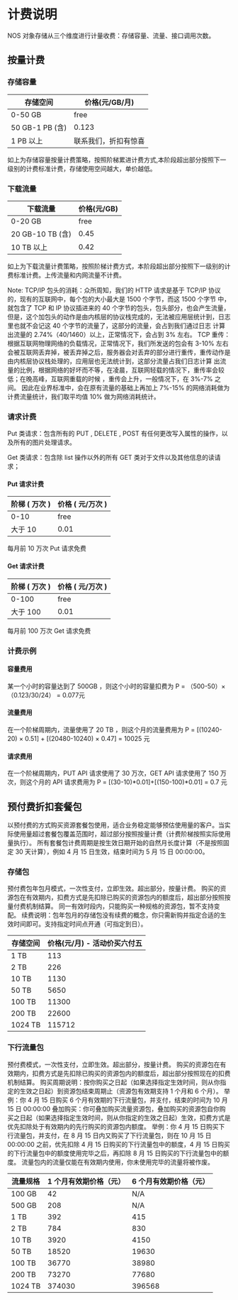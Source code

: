 # 计费说明

NOS 对象存储从三个维度进行计量收费：存储容量、流量、接口调用次数。

## 按量计费

### 存储容量

|     存储空间    |    价格(元/GB/月)    |
|-----------------|----------------------|
| 0-50 GB         | free                 |
| 50 GB-1 PB (含) | 0.123                |
| 1 PB 以上       | 联系我们，折扣有惊喜 |

如上为存储容量按量计费策略，按照阶梯累进计费方式,本阶段超出部分按照下一级别的计费标准计费，存储使用空间越大，单价越低。

### 下载流量

|     下载流量     | 价格(元/GB) |
|------------------|-------------|
| 0-20 GB          | free        |
| 20 GB-10 TB (含) | 0.45        |
| 10 TB 以上       | 0.42        |

如上为下载流量计费策略，按照阶梯计费方式，本阶段超出部分按照下一级别的计费标准计费。上传流量和内网流量不计费。

<span>Note:</span>
TCP/IP 包头的消耗：众所周知，我们的 HTTP 请求是基于 TCP/IP 协议的，现有的互联网中，每个包的大小最大是 1500 个字节，而这 1500 个字节 中，就包含了 TCP 和 IP 协议插进来的 40 个字节的包头，包头部分，也会产生流量，但是，这个加包头的动作是由内核层的协议栈完成的，无法被应用层统计到，日志里也就不会记这 40 个字节的流量了，这部分的流量，会占到我们通过日志 计算出流量的 2.74%（40/1460）以上，正常情况下，会占到 3% 左右。
TCP 重传：根据互联网物理网络的负载情况，正常情况下，我们所发送的包会有 3-10% 左右会被互联网丢弃掉，被丢弃掉之后，服务器会对丢弃的部分进行重传，重传动作是由内核层协议栈处理的，应用层也无法统计到，这部分流量占我们日志计算 出流量的比例，根据网络的好坏而不等，在凌晨，互联网轻载的情况下，重传率会较低；在晚高峰，互联网重载的时候 ，重传会上升，一般情况下，在 3%-7% 之间。
因此在业界标准中，会在原有流量的基础上再加上 7%-15% 的网络消耗做为计费流量统计，我们取平均值 10% 做为网络消耗统计。

### 请求计费
Put 类请求：包含所有的 PUT , DELETE , POST 有任何更改写入属性的操作，以及所有的图片处理请求。

Get 类请求：包含除 list 操作以外的所有 GET 类对于文件以及其他信息的读请求；

#### Put 请求计费

| 阶梯 ( 万次 ) | 价格 ( 元/万次 ) |
|---------------|------------------|
| 0-10          | free             |
| 大于 10       | 0.01             |
每月前 10 万次 Put 请求免费

#### Get 请求计费

| 阶梯 ( 万次 ) | 价格 ( 元/万次 ) |
|---------------|------------------|
| 0-100         | free             |
| 大于 100      | 0.01             |
每月前 100 万次 Get 请求免费

### 计费示例
#### 容量费用

某一个小时的容量达到了 500GB ，则这个小时的容量扣费为 P = （500-50）× （0.123/30/24） = 0.077元

#### 流量费用

在一个阶梯周期内，流量使用了 20 TB ，则这个月的流量费用为 P = [(10240-20) × 0.51] + [(20480-10240) × 0.47] = 10025 元

#### 请求费用

在一个阶梯周期内，PUT API 请求使用了 30 万次，GET API 请求使用了 150 万次，则这个月的 API 请求费用为 P = [(30-10)*0.01]+[(150-100)*0.01] = 0.7 元

## 预付费折扣套餐包

以预付费的方式购买资源套餐包使用，适合业务稳定能够预估使用量的客户。当实际使用量超过套餐包覆盖范围时，超过部分按照按量计费（计费阶梯按照实际使用量执行）。
所有套餐包计费周期是按生效日期开始的自然月长度计算（不是按照固定 30 天计算），例如 4 月 15 日生效，结束时间为 5 月 15 日 00:00:00。

### 存储包
预付费包年包月模式，一次性支付，立即生效。超出部分，按量计费。 购买的资源包在有效期内，扣费方式是先扣除已购买的资源包内的额度后，超出部分按照按量付费机制结算。 同一有效时段内，只能购买一种规格的资源包，暂不支持变配。
续费说明：包年包月的存储包没有续费的概念，你只需新购并指定合适的生效时间即可。支持指定时间点开通（可指定到日）。

| 存储空间 | 价格(元/月) - 活动价买六付五 |
|----------|------------------------------|
| 1 TB     |                          113 |
| 2 TB     |                          226 |
| 10 TB    |                         1130 |
| 50 TB    |                         5650 |
| 100 TB   |                        11300 |
| 200 TB   |                        22600 |
| 1024 TB  |                       115712 |

### 下行流量包
预付费模式，一次性支付，立即生效。超出部分，按量计费。 购买的资源包在有效期内，扣费方式是先扣除已购买的资源包内的额度后，超出部分按照现在的扣费机制结算。
购买周期说明：按你购买之日起（如果选择指定生效时间，则从你指定的生效之日起）到资源包结束周期止（资源包有效期支持 1 个月和 6 个月）。
举例：你 4 月 15 日购买 6 个月有效期的下行流量包，并支付，结束的时间为 10 月 15 日 00:00:00 
叠加购买：你可叠加购买流量资源包，叠加购买的资源包自你购买之日起（如果选择指定生效时间，则从你指定的生效之日起）生效，扣费方式是优先扣除处于有效期内的先行购买的资源包内额度。
举例：你 4 月 15 日购买下行流量包，并支付，在 8 月 15 日内又购买了下行流量包，则在 10 月 15 日 00:00:00 之前，优先扣除 4 月 15 日购买的下行流量包中的额度，4 月 15 日购买的下行流量包中的额度使用完毕之后，再扣除 8 月 15 日购买的下行流量包中的额度。
流量包内的流量仅能在有效期内使用，你未使用完毕的流量将被作废。

| 流量规格 | 1 个月有效期价格（元） | 6 个月有效期价格（元） |
|----------|------------------------|------------------------|
| 100 GB   |                     42 | N/A                    |
| 500 GB   |                    208 | N/A                    |
| 1 TB     |                    392 | 415                    |
| 2 TB     |                    784 | 830                    |
| 10 TB    |                   3920 | 4150                   |
| 50 TB    |                  18520 | 19630                  |
| 100 TB   |                  36770 | 38980                  |
| 200 TB   |                  73270 | 77680                  |
| 1024 TB  |                 374030 | 396568                 |